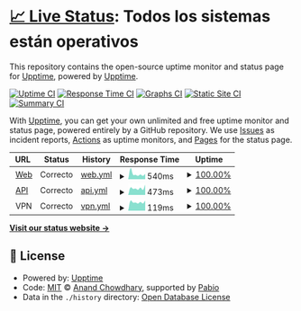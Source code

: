 # [📈 Live Status](https://status.fluxbound.es): <!--live status--> **Todos los sistemas están operativos**

This repository contains the open-source uptime monitor and status page for [Upptime](https://upptime.js.org), powered by [Upptime](https://github.com/upptime/upptime).

[![Uptime CI](https://github.com/Fluxbound/fluxbound-status-page/workflows/Uptime%20CI/badge.svg)](https://github.com/Fluxbound/fluxbound-status-page/actions?query=workflow%3A%22Uptime+CI%22)
[![Response Time CI](https://github.com/Fluxbound/fluxbound-status-page/workflows/Response%20Time%20CI/badge.svg)](https://github.com/Fluxbound/fluxbound-status-page/actions?query=workflow%3A%22Response+Time+CI%22)
[![Graphs CI](https://github.com/Fluxbound/fluxbound-status-page/workflows/Graphs%20CI/badge.svg)](https://github.com/Fluxbound/fluxbound-status-page/actions?query=workflow%3A%22Graphs+CI%22)
[![Static Site CI](https://github.com/Fluxbound/fluxbound-status-page/workflows/Static%20Site%20CI/badge.svg)](https://github.com/Fluxbound/fluxbound-status-page/actions?query=workflow%3A%22Static+Site+CI%22)
[![Summary CI](https://github.com/Fluxbound/fluxbound-status-page/workflows/Summary%20CI/badge.svg)](https://github.com/Fluxbound/fluxbound-status-page/actions?query=workflow%3A%22Summary+CI%22)

With [Upptime](https://upptime.js.org), you can get your own unlimited and free uptime monitor and status page, powered entirely by a GitHub repository. We use [Issues](https://github.com/upptime/upptime/issues) as incident reports, [Actions](https://github.com/Fluxbound/fluxbound-status-page/actions) as uptime monitors, and [Pages](https://status.fluxbound.es) for the status page.

<!--start: status pages-->
<!-- This summary is generated by Upptime (https://github.com/upptime/upptime) -->
<!-- Do not edit this manually, your changes will be overwritten -->
<!-- prettier-ignore -->
| URL | Status | History | Response Time | Uptime |
| --- | ------ | ------- | ------------- | ------ |
| <img alt="" src="https://status.fluxbound.es/fluxbound-green.svg" height="13"> [Web](https://app.fluxbound.es) | Correcto | [web.yml](https://github.com/Fluxbound/fluxbound-status-page/commits/HEAD/history/web.yml) | <details><summary><img alt="Response time graph" src="./graphs/web/response-time-week.png" height="20"> 540ms</summary><br><a href="https://status.fluxbound.es/history/web"><img alt="Response time 573" src="https://img.shields.io/endpoint?url=https%3A%2F%2Fraw.githubusercontent.com%2FFluxbound%2Ffluxbound-status-page%2FHEAD%2Fapi%2Fweb%2Fresponse-time.json"></a><br><a href="https://status.fluxbound.es/history/web"><img alt="24-hour response time 544" src="https://img.shields.io/endpoint?url=https%3A%2F%2Fraw.githubusercontent.com%2FFluxbound%2Ffluxbound-status-page%2FHEAD%2Fapi%2Fweb%2Fresponse-time-day.json"></a><br><a href="https://status.fluxbound.es/history/web"><img alt="7-day response time 540" src="https://img.shields.io/endpoint?url=https%3A%2F%2Fraw.githubusercontent.com%2FFluxbound%2Ffluxbound-status-page%2FHEAD%2Fapi%2Fweb%2Fresponse-time-week.json"></a><br><a href="https://status.fluxbound.es/history/web"><img alt="30-day response time 655" src="https://img.shields.io/endpoint?url=https%3A%2F%2Fraw.githubusercontent.com%2FFluxbound%2Ffluxbound-status-page%2FHEAD%2Fapi%2Fweb%2Fresponse-time-month.json"></a><br><a href="https://status.fluxbound.es/history/web"><img alt="1-year response time 573" src="https://img.shields.io/endpoint?url=https%3A%2F%2Fraw.githubusercontent.com%2FFluxbound%2Ffluxbound-status-page%2FHEAD%2Fapi%2Fweb%2Fresponse-time-year.json"></a></details> | <details><summary><a href="https://status.fluxbound.es/history/web">100.00%</a></summary><a href="https://status.fluxbound.es/history/web"><img alt="All-time uptime 100.00%" src="https://img.shields.io/endpoint?url=https%3A%2F%2Fraw.githubusercontent.com%2FFluxbound%2Ffluxbound-status-page%2FHEAD%2Fapi%2Fweb%2Fuptime.json"></a><br><a href="https://status.fluxbound.es/history/web"><img alt="24-hour uptime 100.00%" src="https://img.shields.io/endpoint?url=https%3A%2F%2Fraw.githubusercontent.com%2FFluxbound%2Ffluxbound-status-page%2FHEAD%2Fapi%2Fweb%2Fuptime-day.json"></a><br><a href="https://status.fluxbound.es/history/web"><img alt="7-day uptime 100.00%" src="https://img.shields.io/endpoint?url=https%3A%2F%2Fraw.githubusercontent.com%2FFluxbound%2Ffluxbound-status-page%2FHEAD%2Fapi%2Fweb%2Fuptime-week.json"></a><br><a href="https://status.fluxbound.es/history/web"><img alt="30-day uptime 100.00%" src="https://img.shields.io/endpoint?url=https%3A%2F%2Fraw.githubusercontent.com%2FFluxbound%2Ffluxbound-status-page%2FHEAD%2Fapi%2Fweb%2Fuptime-month.json"></a><br><a href="https://status.fluxbound.es/history/web"><img alt="1-year uptime 100.00%" src="https://img.shields.io/endpoint?url=https%3A%2F%2Fraw.githubusercontent.com%2FFluxbound%2Ffluxbound-status-page%2FHEAD%2Fapi%2Fweb%2Fuptime-year.json"></a></details>
| <img alt="" src="https://status.fluxbound.es/fluxbound-white.svg" height="13"> [API](https://api.fluxbound.es) | Correcto | [api.yml](https://github.com/Fluxbound/fluxbound-status-page/commits/HEAD/history/api.yml) | <details><summary><img alt="Response time graph" src="./graphs/api/response-time-week.png" height="20"> 473ms</summary><br><a href="https://status.fluxbound.es/history/api"><img alt="Response time 462" src="https://img.shields.io/endpoint?url=https%3A%2F%2Fraw.githubusercontent.com%2FFluxbound%2Ffluxbound-status-page%2FHEAD%2Fapi%2Fapi%2Fresponse-time.json"></a><br><a href="https://status.fluxbound.es/history/api"><img alt="24-hour response time 708" src="https://img.shields.io/endpoint?url=https%3A%2F%2Fraw.githubusercontent.com%2FFluxbound%2Ffluxbound-status-page%2FHEAD%2Fapi%2Fapi%2Fresponse-time-day.json"></a><br><a href="https://status.fluxbound.es/history/api"><img alt="7-day response time 473" src="https://img.shields.io/endpoint?url=https%3A%2F%2Fraw.githubusercontent.com%2FFluxbound%2Ffluxbound-status-page%2FHEAD%2Fapi%2Fapi%2Fresponse-time-week.json"></a><br><a href="https://status.fluxbound.es/history/api"><img alt="30-day response time 464" src="https://img.shields.io/endpoint?url=https%3A%2F%2Fraw.githubusercontent.com%2FFluxbound%2Ffluxbound-status-page%2FHEAD%2Fapi%2Fapi%2Fresponse-time-month.json"></a><br><a href="https://status.fluxbound.es/history/api"><img alt="1-year response time 462" src="https://img.shields.io/endpoint?url=https%3A%2F%2Fraw.githubusercontent.com%2FFluxbound%2Ffluxbound-status-page%2FHEAD%2Fapi%2Fapi%2Fresponse-time-year.json"></a></details> | <details><summary><a href="https://status.fluxbound.es/history/api">100.00%</a></summary><a href="https://status.fluxbound.es/history/api"><img alt="All-time uptime 100.00%" src="https://img.shields.io/endpoint?url=https%3A%2F%2Fraw.githubusercontent.com%2FFluxbound%2Ffluxbound-status-page%2FHEAD%2Fapi%2Fapi%2Fuptime.json"></a><br><a href="https://status.fluxbound.es/history/api"><img alt="24-hour uptime 100.00%" src="https://img.shields.io/endpoint?url=https%3A%2F%2Fraw.githubusercontent.com%2FFluxbound%2Ffluxbound-status-page%2FHEAD%2Fapi%2Fapi%2Fuptime-day.json"></a><br><a href="https://status.fluxbound.es/history/api"><img alt="7-day uptime 100.00%" src="https://img.shields.io/endpoint?url=https%3A%2F%2Fraw.githubusercontent.com%2FFluxbound%2Ffluxbound-status-page%2FHEAD%2Fapi%2Fapi%2Fuptime-week.json"></a><br><a href="https://status.fluxbound.es/history/api"><img alt="30-day uptime 100.00%" src="https://img.shields.io/endpoint?url=https%3A%2F%2Fraw.githubusercontent.com%2FFluxbound%2Ffluxbound-status-page%2FHEAD%2Fapi%2Fapi%2Fuptime-month.json"></a><br><a href="https://status.fluxbound.es/history/api"><img alt="1-year uptime 100.00%" src="https://img.shields.io/endpoint?url=https%3A%2F%2Fraw.githubusercontent.com%2FFluxbound%2Ffluxbound-status-page%2FHEAD%2Fapi%2Fapi%2Fuptime-year.json"></a></details>
| <img alt="" src="https://status.fluxbound.es/fluxbound-white.svg" height="13"> VPN | Correcto | [vpn.yml](https://github.com/Fluxbound/fluxbound-status-page/commits/HEAD/history/vpn.yml) | <details><summary><img alt="Response time graph" src="./graphs/vpn/response-time-week.png" height="20"> 119ms</summary><br><a href="https://status.fluxbound.es/history/vpn"><img alt="Response time 125" src="https://img.shields.io/endpoint?url=https%3A%2F%2Fraw.githubusercontent.com%2FFluxbound%2Ffluxbound-status-page%2FHEAD%2Fapi%2Fvpn%2Fresponse-time.json"></a><br><a href="https://status.fluxbound.es/history/vpn"><img alt="24-hour response time 140" src="https://img.shields.io/endpoint?url=https%3A%2F%2Fraw.githubusercontent.com%2FFluxbound%2Ffluxbound-status-page%2FHEAD%2Fapi%2Fvpn%2Fresponse-time-day.json"></a><br><a href="https://status.fluxbound.es/history/vpn"><img alt="7-day response time 119" src="https://img.shields.io/endpoint?url=https%3A%2F%2Fraw.githubusercontent.com%2FFluxbound%2Ffluxbound-status-page%2FHEAD%2Fapi%2Fvpn%2Fresponse-time-week.json"></a><br><a href="https://status.fluxbound.es/history/vpn"><img alt="30-day response time 127" src="https://img.shields.io/endpoint?url=https%3A%2F%2Fraw.githubusercontent.com%2FFluxbound%2Ffluxbound-status-page%2FHEAD%2Fapi%2Fvpn%2Fresponse-time-month.json"></a><br><a href="https://status.fluxbound.es/history/vpn"><img alt="1-year response time 125" src="https://img.shields.io/endpoint?url=https%3A%2F%2Fraw.githubusercontent.com%2FFluxbound%2Ffluxbound-status-page%2FHEAD%2Fapi%2Fvpn%2Fresponse-time-year.json"></a></details> | <details><summary><a href="https://status.fluxbound.es/history/vpn">100.00%</a></summary><a href="https://status.fluxbound.es/history/vpn"><img alt="All-time uptime 100.00%" src="https://img.shields.io/endpoint?url=https%3A%2F%2Fraw.githubusercontent.com%2FFluxbound%2Ffluxbound-status-page%2FHEAD%2Fapi%2Fvpn%2Fuptime.json"></a><br><a href="https://status.fluxbound.es/history/vpn"><img alt="24-hour uptime 100.00%" src="https://img.shields.io/endpoint?url=https%3A%2F%2Fraw.githubusercontent.com%2FFluxbound%2Ffluxbound-status-page%2FHEAD%2Fapi%2Fvpn%2Fuptime-day.json"></a><br><a href="https://status.fluxbound.es/history/vpn"><img alt="7-day uptime 100.00%" src="https://img.shields.io/endpoint?url=https%3A%2F%2Fraw.githubusercontent.com%2FFluxbound%2Ffluxbound-status-page%2FHEAD%2Fapi%2Fvpn%2Fuptime-week.json"></a><br><a href="https://status.fluxbound.es/history/vpn"><img alt="30-day uptime 100.00%" src="https://img.shields.io/endpoint?url=https%3A%2F%2Fraw.githubusercontent.com%2FFluxbound%2Ffluxbound-status-page%2FHEAD%2Fapi%2Fvpn%2Fuptime-month.json"></a><br><a href="https://status.fluxbound.es/history/vpn"><img alt="1-year uptime 100.00%" src="https://img.shields.io/endpoint?url=https%3A%2F%2Fraw.githubusercontent.com%2FFluxbound%2Ffluxbound-status-page%2FHEAD%2Fapi%2Fvpn%2Fuptime-year.json"></a></details>

<!--end: status pages-->

[**Visit our status website →**](https://status.fluxbound.es)

## 📄 License

- Powered by: [Upptime](https://github.com/upptime/upptime)
- Code: [MIT](./LICENSE) © [Anand Chowdhary](https://anandchowdhary.com), supported by [Pabio](https://pabio.com)
- Data in the `./history` directory: [Open Database License](https://opendatacommons.org/licenses/odbl/1-0/)
